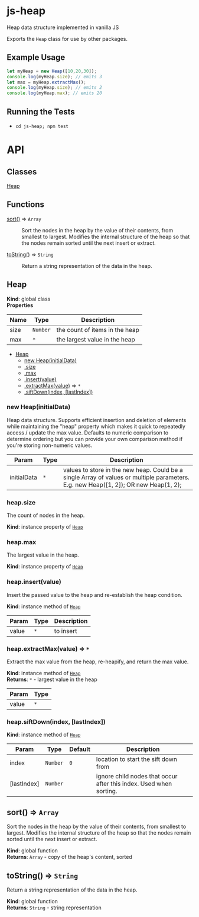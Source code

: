 # js-heap
Heap data structure implemented in vanilla JS

Exports the `Heap` class for use by other packages.

## Example Usage
```javascript
let myHeap = new Heap([10,20,30]);
console.log(myHeap.size); // emits 3
let max = myHeap.extractMax();
console.log(myHeap.size); // emits 2
console.log(myHeap.max); // emits 20 

```

## Running the Tests
* `cd js-heap; npm test`

# API
## Classes

<dl>
<dt><a href="#Heap">Heap</a></dt>
<dd></dd>
</dl>

## Functions

<dl>
<dt><a href="#sort">sort()</a> ⇒ <code>Array</code></dt>
<dd><p>Sort the nodes in the heap by the value of their contents, from smallest to largest.
Modifies the internal structure of the heap so that the nodes remain sorted until the next
insert or extract.</p>
</dd>
<dt><a href="#toString">toString()</a> ⇒ <code>String</code></dt>
<dd><p>Return a string representation of the data in the heap.</p>
</dd>
</dl>

<a name="Heap"></a>

## Heap
**Kind**: global class  
**Properties**

| Name | Type | Description |
| --- | --- | --- |
| size | <code>Number</code> | the count of items in the heap |
| max | <code>\*</code> | the largest value in the heap |


* [Heap](#Heap)
    * [new Heap(initialData)](#new_Heap_new)
    * [.size](#Heap+size)
    * [.max](#Heap+max)
    * [.insert(value)](#Heap+insert)
    * [.extractMax(value)](#Heap+extractMax) ⇒ <code>\*</code>
    * [.siftDown(index, [lastIndex])](#Heap+siftDown)

<a name="new_Heap_new"></a>

### new Heap(initialData)
Heap data structure. Supports efficient insertion and deletion of elements while maintaining
the "heap" property which makes it quick to repeatedly access / update the max value. Defaults to
numeric comparison to determine ordering but you can provide your own comparison method if you're
storing non-numeric values.


| Param | Type | Description |
| --- | --- | --- |
| initialData | <code>\*</code> | values to store in the new heap. Could be a single Array of values or multiple parameters. E.g. new Heap([1, 2]); OR new Heap(1, 2); |

<a name="Heap+size"></a>

### heap.size
The count of nodes in the heap.

**Kind**: instance property of [<code>Heap</code>](#Heap)  
<a name="Heap+max"></a>

### heap.max
The largest value in the heap.

**Kind**: instance property of [<code>Heap</code>](#Heap)  
<a name="Heap+insert"></a>

### heap.insert(value)
Insert the passed value to the heap and re-establish the heap
condition.

**Kind**: instance method of [<code>Heap</code>](#Heap)  

| Param | Type | Description |
| --- | --- | --- |
| value | <code>\*</code> | to insert |

<a name="Heap+extractMax"></a>

### heap.extractMax(value) ⇒ <code>\*</code>
Extract the max value from the heap, re-heapify,
and return the max value.

**Kind**: instance method of [<code>Heap</code>](#Heap)  
**Returns**: <code>\*</code> - largest value in the heap  

| Param | Type |
| --- | --- |
| value | <code>\*</code> | 

<a name="Heap+siftDown"></a>

### heap.siftDown(index, [lastIndex])
**Kind**: instance method of [<code>Heap</code>](#Heap)  

| Param | Type | Default | Description |
| --- | --- | --- | --- |
| index | <code>Number</code> | <code>0</code> | location to start the sift down from |
| [lastIndex] | <code>Number</code> |  | ignore child nodes that occur after this index. Used when sorting. |

<a name="sort"></a>

## sort() ⇒ <code>Array</code>
Sort the nodes in the heap by the value of their contents, from smallest to largest.
Modifies the internal structure of the heap so that the nodes remain sorted until the next
insert or extract.

**Kind**: global function  
**Returns**: <code>Array</code> - copy of the heap's content, sorted  
<a name="toString"></a>

## toString() ⇒ <code>String</code>
Return a string representation of the data in the heap.

**Kind**: global function  
**Returns**: <code>String</code> - string representation  
